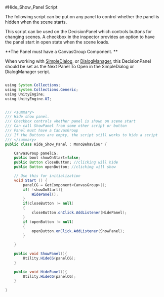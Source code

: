 #Hide_Show_Panel Script

The following script can be put on any panel to control whether the panel is hidden when the scene starts.

This script can be used on the DecisionPanel which controls buttons for changing scenes. A checkbox in the inspector provides an option to have the panel start in open state when the scene loads.

**The Panel must have a CanvasGroup Component. ** 

When working with [SimpleDialog](/simple-dialog-prefab.md), or [DialogManager](/conversation-scriptable-objects/dialogmanagerconvlist.md), this DecisionPanel should be set as the Next Panel To Open in the SimpleDialog or DialogManager script.


```java

using System.Collections;
using System.Collections.Generic;
using UnityEngine;
using UnityEngine.UI;


/// <summary>
/// Hide show panel.
/// Checkbox controls whether panel is shown on scene start
/// Can call ShowPanel from some other script or button
/// Panel must have a CanvasGroup
/// If the Buttons are empty, the script still works to hide a script 
/// </summary>
public class Hide_Show_Panel : MonoBehaviour {

    CanvasGroup panelCG;
    public bool showOnStart=false;
    public Button closeButton; //clicking will hide
    public Button openButton; //clicking will show

	// Use this for initialization
	void Start () {
        panelCG = GetComponent<CanvasGroup>();
        if( !showOnStart){
            HidePanel();
        }
        if(closeButton != null)
        {
            closeButton.onClick.AddListener(HidePanel);
        }
        if (openButton != null)
        {
            openButton.onClick.AddListener(ShowPanel);
        }

    }
	
    public void ShowPanel(){
        Utility.HideCG(panelCG);
    }

    public void HidePanel(){
        Utility.HideCG(panelCG);
    }
	
}


```


